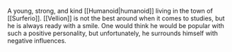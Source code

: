 A young, strong, and kind <span class="races">[[Humanoid|humanoid]]</span> living in the town of <span class="political-bodies-places">[[Surferio]]</span>.
<span class="people">[[Vellion]]</span> is not the best around when it comes to studies, but he is always ready with a smile.
One would think he would be popular with such a positive personality, but unfortunately, he surrounds himself with negative influences.